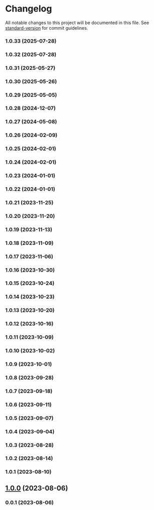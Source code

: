 # Changelog

All notable changes to this project will be documented in this file. See [standard-version](https://github.com/conventional-changelog/standard-version) for commit guidelines.

### 1.0.33 (2025-07-28)

### 1.0.32 (2025-07-28)

### 1.0.31 (2025-05-27)

### 1.0.30 (2025-05-26)

### 1.0.29 (2025-05-05)

### 1.0.28 (2024-12-07)

### 1.0.27 (2024-05-08)

### 1.0.26 (2024-02-09)

### 1.0.25 (2024-02-01)

### 1.0.24 (2024-02-01)

### 1.0.23 (2024-01-01)

### 1.0.22 (2024-01-01)

### 1.0.21 (2023-11-25)

### 1.0.20 (2023-11-20)

### 1.0.19 (2023-11-13)

### 1.0.18 (2023-11-09)

### 1.0.17 (2023-11-06)

### 1.0.16 (2023-10-30)

### 1.0.15 (2023-10-24)

### 1.0.14 (2023-10-23)

### 1.0.13 (2023-10-20)

### 1.0.12 (2023-10-16)

### 1.0.11 (2023-10-09)

### 1.0.10 (2023-10-02)

### 1.0.9 (2023-10-01)

### 1.0.8 (2023-09-28)

### 1.0.7 (2023-09-18)

### 1.0.6 (2023-09-11)

### 1.0.5 (2023-09-07)

### 1.0.4 (2023-09-04)

### 1.0.3 (2023-08-28)

### 1.0.2 (2023-08-14)

### 1.0.1 (2023-08-10)

## [1.0.0](https://github.com/Kikobeats/top-crawler-agents/compare/v0.0.1...v1.0.0) (2023-08-06)

### 0.0.1 (2023-08-06)
